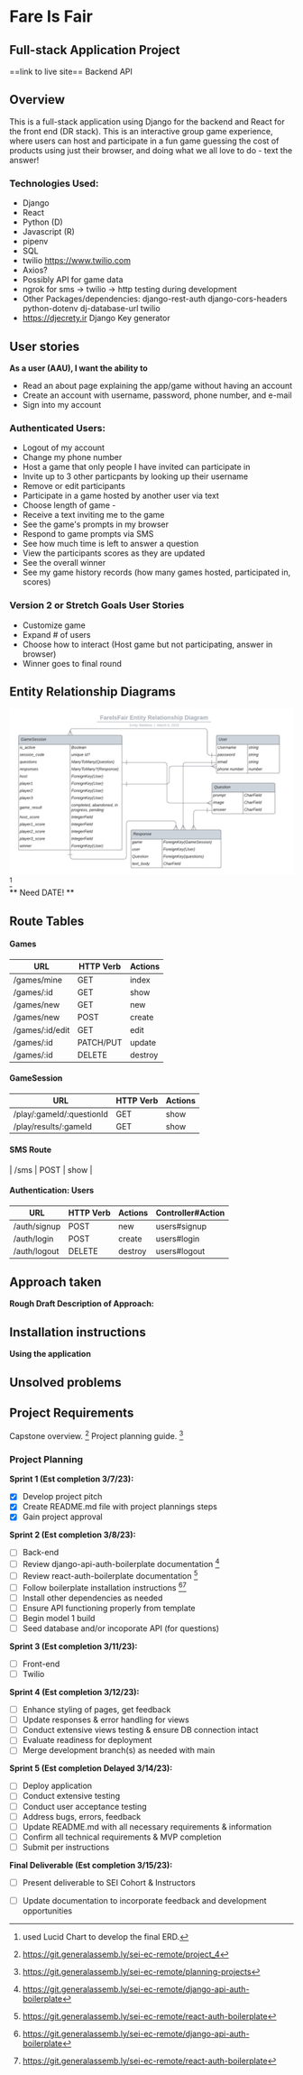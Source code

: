 # Fare Is Fair
## Full-stack Application Project
==link to live site==
Backend API

## Overview
This is a full-stack application using Django for the backend and React for the front end (DR stack). This is an interactive group game experience, where users can host and participate in a fun game guessing the cost of products using just their browser, and doing what we all love to do - text the answer! 

### Technologies Used:
- Django
- React 
- Python (D)
- Javascript (R)
- pipenv
- SQL
- twilio https://www.twilio.com 
- Axios?
- Possibly API for game data
- ngrok for sms -> twilio -> http testing during development
- Other Packages/dependencies: django-rest-auth django-cors-headers python-dotenv dj-database-url twilio
- https://djecrety.ir Django Key generator

## User stories
**As a user (AAU), I want the ability to** 
- Read an about page explaining the app/game without having an account
- Create an account with username, password, phone number, and e-mail
- Sign into my account
### Authenticated Users:
- Logout of my account
- Change my phone number
- Host a game that only people I have invited can participate in
- Invite up to 3 other particpants by looking up their username
- Remove or edit participants
- Participate in a game hosted by another user via text
- Choose length of game - 
- Receive a text inviting me to the game
- See the game's prompts in my browser
- Respond to game prompts via SMS
- See how much time is left to answer a question
- View the participants scores as they are updated
- See the overall winner
- See my game history records (how many games hosted, participated in, scores)

### Version 2 or Stretch Goals User Stories
- Customize game
- Expand # of users
- Choose how to interact (Host game but not participating, answer in browser)
- Winner goes to final round

## Entity Relationship Diagrams
![erd](FareIsFair.jpeg) [^7]   
** Need DATE! **

## Route Tables
#### Games
| **URL**              | **HTTP Verb** |**Actions**|
|----------------------|---------------|-----------|
| /games/mine         | GET           | index
| /games/:id          | GET           | show
| /games/new          | GET           | new
| /games/new          | POST          | create
| /games/:id/edit     | GET           | edit
| /games/:id          | PATCH/PUT     | update
| /games/:id          | DELETE        | destroy   |

#### GameSession
| **URL**              | **HTTP Verb** |**Actions**|
|----------------------|---------------|-----------|
| /play/:gameId/:questionId    | GET           | show
| /play/results/:gameId         | GET           | show | 

#### SMS Route
| /sms    | POST           | show |

#### Authentication: Users

| **URL**              | **HTTP Verb** |**Actions**|**Controller#Action**|
|----------------------|---------------|-----------|---------------------|
| /auth/signup         | POST          | new       | users#signup
| /auth/login          | POST          | create    | users#login
| /auth/logout         | DELETE        | destroy   | users#logout        |

## Approach taken
**Rough Draft Description of Approach:** 

## Installation instructions
**Using the application**

## Unsolved problems

## Project Requirements
Capstone overview. [^2]
Project planning guide. [^1]

### Project Planning
**Sprint 1 (Est completion 3/7/23):**
- [x] Develop project pitch
- [x] Create README.md file with project plannings steps
- [x] Gain project approval

**Sprint 2 (Est completion 3/8/23):**
- [ ] Back-end
- [ ] Review django-api-auth-boilerplate documentation [^3]
- [ ] Review react-auth-boilerplate documentation [^5]
- [ ] Follow boilerplate installation instructions [^3][^5]
- [ ] Install other dependencies as needed
- [ ] Ensure API functioning properly from template
- [ ] Begin model 1 build 
- [ ] Seed database and/or incoporate API (for questions)

**Sprint 3 (Est completion 3/11/23):**
- [ ] Front-end
- [ ] Twilio

**Sprint 4 (Est completion 3/12/23):**
- [ ] Enhance styling of pages, get feedback
- [ ] Update responses & error handling for views
- [ ] Conduct extensive views testing & ensure DB connection intact
- [ ] Evaluate readiness for deployment
- [ ] Merge development branch(s) as needed with main

**Sprint 5 (Est completion Delayed 3/14/23):**
- [ ] Deploy application
- [ ] Conduct extensive testing
- [ ] Conduct user acceptance testing
- [ ] Address bugs, errors, feedback
- [ ] Update README.md with all necessary requirements & information
- [ ] Confirm all technical requirements & MVP completion
- [ ] Submit per instructions

**Final Deliverable (Est completion 3/15/23):**
- [ ] Present deliverable to SEI Cohort & Instructors
- [ ] Update documentation to incorporate feedback and development opportunities


[^1]: https://git.generalassemb.ly/sei-ec-remote/planning-projects
[^2]: https://git.generalassemb.ly/sei-ec-remote/project_4
[^3]: https://git.generalassemb.ly/sei-ec-remote/django-api-auth-boilerplate
[^7]: used Lucid Chart to develop the final ERD.
[^5]: https://git.generalassemb.ly/sei-ec-remote/react-auth-boilerplate
